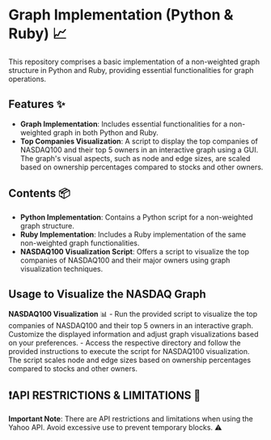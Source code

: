 # Graph Implementation (Python & Ruby) 📈

This repository comprises a basic implementation of a non-weighted graph structure in Python and Ruby, providing essential functionalities for graph operations.

## Features ✨

- **Graph Implementation**: Includes essential functionalities for a non-weighted graph in both Python and Ruby.
- **Top Companies Visualization**: A script to display the top companies of NASDAQ100 and their top 5 owners in an interactive graph using a GUI. The graph's visual aspects, such as node and edge sizes, are scaled based on ownership percentages compared to stocks and other owners.

## Contents 📦

- **Python Implementation**: Contains a Python script for a non-weighted graph structure.
- **Ruby Implementation**: Includes a Ruby implementation of the same non-weighted graph functionalities.
- **NASDAQ100 Visualization Script**: Offers a script to visualize the top companies of NASDAQ100 and their major owners using graph visualization techniques.

## Usage to Visualize the NASDAQ Graph
**NASDAQ100 Visualization** 📊
    - Run the provided script to visualize the top companies of NASDAQ100 and their top 5 owners in an interactive graph. Customize the displayed information and adjust graph visualizations based on your preferences.
    - Access the respective directory and follow the provided instructions to execute the script for NASDAQ100 visualization. The script scales node and edge sizes based on ownership percentages compared to stocks and other owners.
    
## ❗️API RESTRICTIONS & LIMITATIONS 🚫

**Important Note**: There are API restrictions and limitations when using the Yahoo API. Avoid excessive use to prevent temporary blocks. ⚠️
